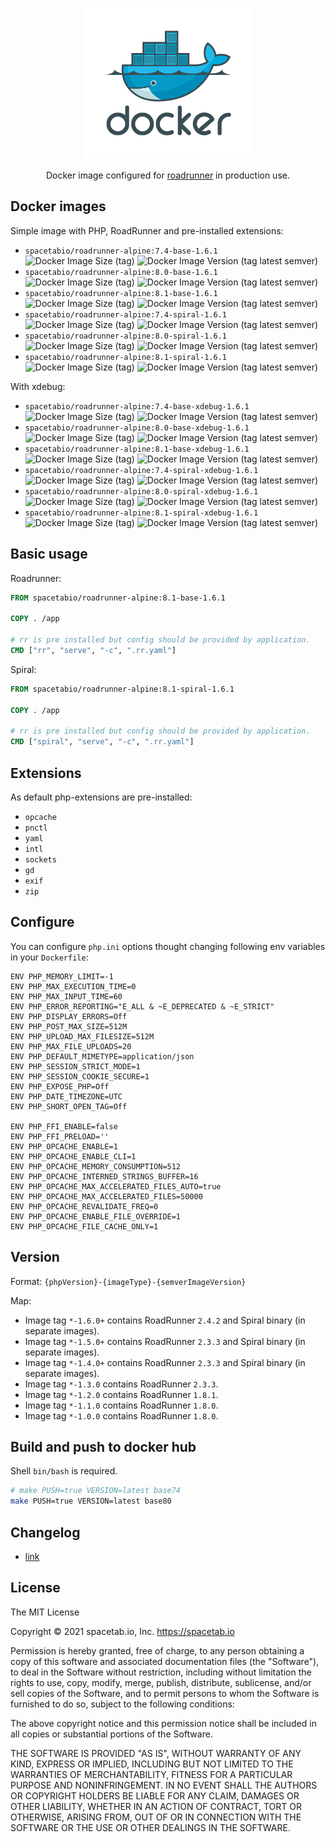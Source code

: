 <p align="center">
    <img src="https://raw.githubusercontent.com/docker-library/docs/c350af05d3fac7b5c3f6327ac82fe4d990d8729c/docker/logo.png" alt="Docker">
</p>

<p align="center">
Docker image configured for <a href="https://roadrunner.dev/">roadrunner</a> in production use.
</p> 

## Docker images

Simple image with PHP, RoadRunner and pre-installed extensions:

* `spacetabio/roadrunner-alpine:7.4-base-1.6.1` <br>
![Docker Image Size (tag)](https://img.shields.io/docker/image-size/spacetabio/roadrunner-alpine/7.4-base-1.6.1?style=flat-square)
![Docker Image Version (tag latest semver)](https://img.shields.io/docker/v/spacetabio/roadrunner-alpine/7.4-base-1.6.1?style=flat-square)
* `spacetabio/roadrunner-alpine:8.0-base-1.6.1` <br>
![Docker Image Size (tag)](https://img.shields.io/docker/image-size/spacetabio/roadrunner-alpine/8.0-base-1.6.1?style=flat-square)
![Docker Image Version (tag latest semver)](https://img.shields.io/docker/v/spacetabio/roadrunner-alpine/8.0-base-1.6.1?style=flat-square)
* `spacetabio/roadrunner-alpine:8.1-base-1.6.1` <br>
![Docker Image Size (tag)](https://img.shields.io/docker/image-size/spacetabio/roadrunner-alpine/8.1-base-1.6.1?style=flat-square)
![Docker Image Version (tag latest semver)](https://img.shields.io/docker/v/spacetabio/roadrunner-alpine/8.1-base-1.6.1?style=flat-square)
* `spacetabio/roadrunner-alpine:7.4-spiral-1.6.1` <br>
![Docker Image Size (tag)](https://img.shields.io/docker/image-size/spacetabio/roadrunner-alpine/7.4-spiral-1.6.1?style=flat-square)
![Docker Image Version (tag latest semver)](https://img.shields.io/docker/v/spacetabio/roadrunner-alpine/7.4-spiral-1.6.1?style=flat-square)
* `spacetabio/roadrunner-alpine:8.0-spiral-1.6.1` <br>
![Docker Image Size (tag)](https://img.shields.io/docker/image-size/spacetabio/roadrunner-alpine/8.0-spiral-1.6.1?style=flat-square)
![Docker Image Version (tag latest semver)](https://img.shields.io/docker/v/spacetabio/roadrunner-alpine/8.0-spiral-1.6.1?style=flat-square)
* `spacetabio/roadrunner-alpine:8.1-spiral-1.6.1` <br>
![Docker Image Size (tag)](https://img.shields.io/docker/image-size/spacetabio/roadrunner-alpine/8.1-spiral-1.6.1?style=flat-square)
![Docker Image Version (tag latest semver)](https://img.shields.io/docker/v/spacetabio/roadrunner-alpine/8.1-spiral-1.6.1?style=flat-square)

With xdebug:

* `spacetabio/roadrunner-alpine:7.4-base-xdebug-1.6.1` <br>
![Docker Image Size (tag)](https://img.shields.io/docker/image-size/spacetabio/roadrunner-alpine/7.4-base-1.6.1?style=flat-square)
![Docker Image Version (tag latest semver)](https://img.shields.io/docker/v/spacetabio/roadrunner-alpine/7.4-base-xdebug-1.6.1?style=flat-square)
* `spacetabio/roadrunner-alpine:8.0-base-xdebug-1.6.1` <br>
![Docker Image Size (tag)](https://img.shields.io/docker/image-size/spacetabio/roadrunner-alpine/8.0-base-1.6.1?style=flat-square)
![Docker Image Version (tag latest semver)](https://img.shields.io/docker/v/spacetabio/roadrunner-alpine/8.0-base-xdebug-1.6.1?style=flat-square)
* `spacetabio/roadrunner-alpine:8.1-base-xdebug-1.6.1` <br>
![Docker Image Size (tag)](https://img.shields.io/docker/image-size/spacetabio/roadrunner-alpine/8.1-base-1.6.1?style=flat-square)
![Docker Image Version (tag latest semver)](https://img.shields.io/docker/v/spacetabio/roadrunner-alpine/8.1-base-xdebug-1.6.1?style=flat-square)
* `spacetabio/roadrunner-alpine:7.4-spiral-xdebug-1.6.1` <br>
![Docker Image Size (tag)](https://img.shields.io/docker/image-size/spacetabio/roadrunner-alpine/7.4-spiral-1.6.1?style=flat-square)
![Docker Image Version (tag latest semver)](https://img.shields.io/docker/v/spacetabio/roadrunner-alpine/7.4-spiral-xdebug-1.6.1?style=flat-square)
* `spacetabio/roadrunner-alpine:8.0-spiral-xdebug-1.6.1` <br>
![Docker Image Size (tag)](https://img.shields.io/docker/image-size/spacetabio/roadrunner-alpine/8.0-spiral-1.6.1?style=flat-square)
![Docker Image Version (tag latest semver)](https://img.shields.io/docker/v/spacetabio/roadrunner-alpine/8.0-spiral-xdebug-1.6.1?style=flat-square)
* `spacetabio/roadrunner-alpine:8.1-spiral-xdebug-1.6.1` <br>
![Docker Image Size (tag)](https://img.shields.io/docker/image-size/spacetabio/roadrunner-alpine/8.1-spiral-1.6.1?style=flat-square)
![Docker Image Version (tag latest semver)](https://img.shields.io/docker/v/spacetabio/roadrunner-alpine/8.1-spiral-xdebug-1.6.1?style=flat-square)

## Basic usage

Roadrunner:

```Dockerfile
FROM spacetabio/roadrunner-alpine:8.1-base-1.6.1

COPY . /app

# rr is pre installed but config should be provided by application. 
CMD ["rr", "serve", "-c", ".rr.yaml"]
```

Spiral:

```Dockerfile
FROM spacetabio/roadrunner-alpine:8.1-spiral-1.6.1

COPY . /app

# rr is pre installed but config should be provided by application. 
CMD ["spiral", "serve", "-c", ".rr.yaml"]
```

## Extensions

As default php-extensions are pre-installed:

 * `opcache`
 * `pnctl`
 * `yaml`
 * `intl`
 * `sockets`
 * `gd`
 * `exif`
 * `zip`

## Configure

You can configure `php.ini` options thought changing following env variables in your `Dockerfile`:
 
```text
ENV PHP_MEMORY_LIMIT=-1
ENV PHP_MAX_EXECUTION_TIME=0
ENV PHP_MAX_INPUT_TIME=60
ENV PHP_ERROR_REPORTING="E_ALL & ~E_DEPRECATED & ~E_STRICT"
ENV PHP_DISPLAY_ERRORS=Off
ENV PHP_POST_MAX_SIZE=512M
ENV PHP_UPLOAD_MAX_FILESIZE=512M
ENV PHP_MAX_FILE_UPLOADS=20
ENV PHP_DEFAULT_MIMETYPE=application/json
ENV PHP_SESSION_STRICT_MODE=1
ENV PHP_SESSION_COOKIE_SECURE=1
ENV PHP_EXPOSE_PHP=Off
ENV PHP_DATE_TIMEZONE=UTC
ENV PHP_SHORT_OPEN_TAG=Off

ENV PHP_FFI_ENABLE=false
ENV PHP_FFI_PRELOAD=''
ENV PHP_OPCACHE_ENABLE=1
ENV PHP_OPCACHE_ENABLE_CLI=1
ENV PHP_OPCACHE_MEMORY_CONSUMPTION=512
ENV PHP_OPCACHE_INTERNED_STRINGS_BUFFER=16
ENV PHP_OPCACHE_MAX_ACCELERATED_FILES_AUTO=true
ENV PHP_OPCACHE_MAX_ACCELERATED_FILES=50000
ENV PHP_OPCACHE_REVALIDATE_FREQ=0
ENV PHP_OPCACHE_ENABLE_FILE_OVERRIDE=1
ENV PHP_OPCACHE_FILE_CACHE_ONLY=1
```

## Version

Format: `{phpVersion}-{imageType}-{semverImageVersion}`

Map:
 - Image tag `*-1.6.0+` contains RoadRunner `2.4.2` and Spiral binary (in separate images).
 - Image tag `*-1.5.0+` contains RoadRunner `2.3.3` and Spiral binary (in separate images).
 - Image tag `*-1.4.0+` contains RoadRunner `2.3.3` and Spiral binary (in separate images).
 - Image tag `*-1.3.0` contains RoadRunner `2.3.3`.
 - Image tag `*-1.2.0` contains RoadRunner `1.8.1`. 
 - Image tag `*-1.1.0` contains RoadRunner `1.8.0`.
 - Image tag `*-1.0.0` contains RoadRunner `1.8.0`. 

## Build and push to docker hub

Shell `bin/bash` is required.

```bash
# make PUSH=true VERSION=latest base74
make PUSH=true VERSION=latest base80
```

## Changelog

* [link](CHANGELOG.md)

## License

The MIT License

Copyright © 2021 spacetab.io, Inc. https://spacetab.io

Permission is hereby granted, free of charge, to any person obtaining a copy
of this software and associated documentation files (the "Software"), to deal
in the Software without restriction, including without limitation the rights
to use, copy, modify, merge, publish, distribute, sublicense, and/or sell
copies of the Software, and to permit persons to whom the Software is
furnished to do so, subject to the following conditions:

The above copyright notice and this permission notice shall be included in
all copies or substantial portions of the Software.

THE SOFTWARE IS PROVIDED "AS IS", WITHOUT WARRANTY OF ANY KIND, EXPRESS OR
IMPLIED, INCLUDING BUT NOT LIMITED TO THE WARRANTIES OF MERCHANTABILITY,
FITNESS FOR A PARTICULAR PURPOSE AND NONINFRINGEMENT. IN NO EVENT SHALL THE
AUTHORS OR COPYRIGHT HOLDERS BE LIABLE FOR ANY CLAIM, DAMAGES OR OTHER
LIABILITY, WHETHER IN AN ACTION OF CONTRACT, TORT OR OTHERWISE, ARISING FROM,
OUT OF OR IN CONNECTION WITH THE SOFTWARE OR THE USE OR OTHER DEALINGS IN
THE SOFTWARE.

